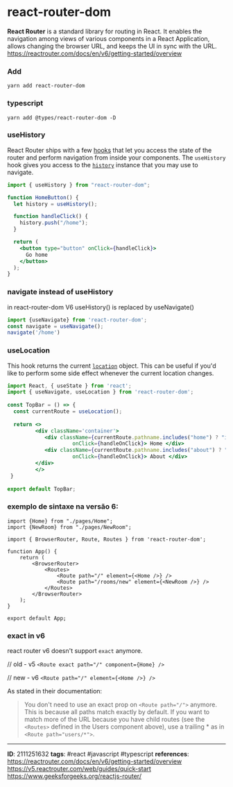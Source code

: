 # react-router-dom

**React Router** is a standard library for routing in React. It enables the navigation among views of various components in a React Application, allows changing the browser URL, and keeps the UI in sync with the URL.
https://reactrouter.com/docs/en/v6/getting-started/overview

### Add
```shell
yarn add react-router-dom
```


###  typescript
```shell
yarn add @types/react-router-dom -D
```

### useHistory

React Router ships with a few [hooks](https://reactjs.org/docs/hooks-intro.html) that let you access the state of the router and perform navigation from inside your components.
The `useHistory` hook gives you access to the [`history`](https://v5.reactrouter.com/web/api/history) instance that you may use to navigate.

```jsx
import { useHistory } from "react-router-dom";

function HomeButton() {
  let history = useHistory();

  function handleClick() {
    history.push("/home");
  }

  return (
    <button type="button" onClick={handleClick}>
      Go home
    </button>
  );
}
```

### navigate instead of useHistory
in react-router-dom V6 useHistory() is replaced by useNavigate()

```javascript
import {useNavigate} from 'react-router-dom';
const navigate = useNavigate();
navigate('/home')
```


### useLocation
This hook returns the current [`location`](https://reactrouter.com/docs/en/v6/utils/location) object. This can be useful if you'd like to perform some side effect whenever the current location changes.

```jsx
import React, { useState } from 'react';  
import { useNavigate, useLocation } from 'react-router-dom';  
  
const TopBar = () => {  
  const currentRoute = useLocation();  
 
  return <>  
		 <div className='container'>  
		 	<div className={currentRoute.pathname.includes("home") ? "inactive-tab" : "active-tab"}  
					 onClick={handleOnClick}> Home </div>  
 		 	<div className={currentRoute.pathname.includes("about") ? "active-tab" : "inactive-tab"}  
             		 onClick={handleOnClick}> About </div>  
		 </div>  
		 </>
 }  
  
export default TopBar;

```


### exemplo de sintaxe na versão 6:
```tsx
import {Home} from "./pages/Home";
import {NewRoom} from "./pages/NewRoom";

import { BrowserRouter, Route, Routes } from 'react-router-dom';

function App() {
	return (
		<BrowserRouter>
			<Routes>
				<Route path="/" element={<Home />} />
				<Route path="/rooms/new" element={<NewRoom />} />
			</Routes>
		</BrowserRouter>
	);
}

export default App;
```


### exact in v6
react router v6 doesn't support `exact` anymore.

// old - v5 `<Route exact path="/" component={Home} />`

// new - v6 `<Route path="/" element={<Home />} />`

As stated in their documentation:

> You don't need to use an exact prop on `<Route path="/">` anymore. This is because all paths match exactly by default. If you want to match more of the URL because you have child routes (see the `<Routes>` defined in the Users component above), use a trailing * as in `<Route path="users/*">`.

---
**ID**:  2111251632
**tags**: #react #javascript #typescript
**references**:
https://reactrouter.com/docs/en/v6/getting-started/overview
https://v5.reactrouter.com/web/guides/quick-start
https://www.geeksforgeeks.org/reactjs-router/
